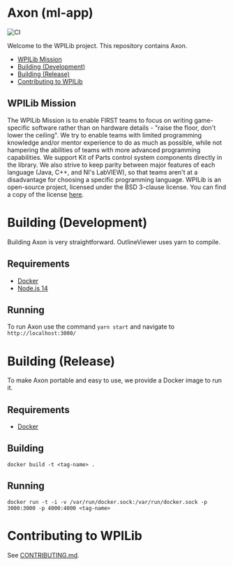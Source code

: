 # Axon (ml-app)

![CI](https://github.com/wpilibsuite/ml-react-app/workflows/CI/badge.svg)

Welcome to the WPILib project. This repository contains Axon.

- [WPILib Mission](#wpilib-mission)
- [Building (Development)](#building-development)
- [Building (Release)](#building-release)
- [Contributing to WPILib](#contributing-to-wpilib)

## WPILib Mission

The WPILib Mission is to enable FIRST teams to focus on writing game-specific software rather than on hardware details - "raise the floor, don't lower the ceiling". We try to enable teams with limited programming knowledge and/or mentor experience to do as much as possible, while not hampering the abilities of teams with more advanced programming capabilities. We support Kit of Parts control system components directly in the library. We also strive to keep parity between major features of each language (Java, C++, and NI's LabVIEW), so that teams aren't at a disadvantage for choosing a specific programming language. WPILib is an open-source project, licensed under the BSD 3-clause license. You can find a copy of the license [here](https://github.com/wpilibsuite/allwpilib/blob/master/LICENSE.txt).

# Building (Development)

Building Axon is very straightforward. OutlineViewer uses yarn to compile.

## Requirements

- [Docker](https://www.docker.com/)
- [Node.js 14](https://nodejs.org/)

## Running

To run Axon use the command `yarn start` and navigate to `http://localhost:3000/`

# Building (Release)

To make Axon portable and easy to use, we provide a Docker image to run it.

## Requirements

- [Docker](https://www.docker.com/)

## Building

`docker build -t <tag-name> .`

## Running

`docker run -t -i -v /var/run/docker.sock:/var/run/docker.sock -p 3000:3000 -p 4000:4000 <tag-name>`

# Contributing to WPILib

See [CONTRIBUTING.md](https://github.com/wpilibsuite/allwpilib/blob/master/CONTRIBUTING.md).
